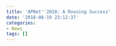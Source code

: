 ```yaml
---
title: 'APNet''2018: A Rousing Success'
date: '2018-08-19 23:12:37'
categories:
- News
tags: []
---
```


